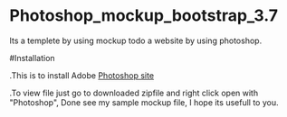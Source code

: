 # Photoshop_mockup_bootstrap_3.7

Its a templete by using mockup todo a website by using photoshop.

#Installation

.This is to install Adobe 
<a href="https://www.adobe.com/in/products/photoshop/free-trial-download.html?sdid=PC1PQM5H&mv=search&ef_id=CjwKCAjwtfqKBhBoEiwAZuesiDbhP3vOwrZpSdqzokBNiWWMbWvNbUMnXzKZuAJOrgXAOBtCwxfTYBoCFCYQAvD_BwE:G:s&s_kwcid=AL!3085!3!444587836691!e!!g!!adobe%20photoshop!221441588!17534749028&gclid=CjwKCAjwtfqKBhBoEiwAZuesiDbhP3vOwrZpSdqzokBNiWWMbWvNbUMnXzKZuAJOrgXAOBtCwxfTYBoCFCYQAvD_BwE" target="_blank">Photoshop site</a>

.To view file just go to downloaded zipfile and right click open with "Photoshop", Done see my sample mockup file, I hope its usefull to you.

